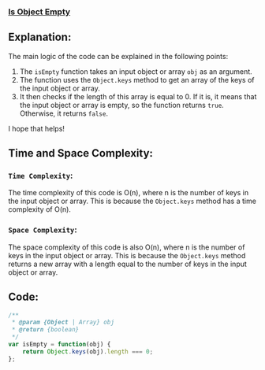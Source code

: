 ### [Is Object Empty](https://leetcode.com/problems/is-object-empty/description/)

## Explanation:
The main logic of the code can be explained in the following points:

1. The `isEmpty` function takes an input object or array `obj` as an argument.
2. The function uses the `Object.keys` method to get an array of the keys of the input object or array.
3. It then checks if the length of this array is equal to 0. If it is, it means that the input object or array is empty, so the function returns `true`. Otherwise, it returns `false`.

I hope that helps!

## Time and Space Complexity:
### `Time Complexity`:
The time complexity of this code is O(n), where n is the number of keys in the input object or array. This is because the `Object.keys` method has a time complexity of O(n).

### `Space Complexity`:
The space complexity of this code is also O(n), where n is the number of keys in the input object or array. This is because the `Object.keys` method returns a new array with a length equal to the number of keys in the input object or array.

## Code:
```js
/**
 * @param {Object | Array} obj
 * @return {boolean}
 */
var isEmpty = function(obj) {
    return Object.keys(obj).length === 0;
};
```
